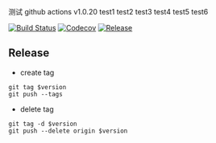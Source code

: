测试 github actions v1.0.20
test1
test2
test3
test4
test5
test6


[![Build Status](https://github.com/monkeyWie/github-actions-demo/workflows/build/badge.svg)](https://github.com/monkeyWie/github-actions-demo/actions?query=workflow%3Abuild)
[![Codecov](https://codecov.io/gh/monkeyWie/github-actions-demo/branch/master/graph/badge.svg)](https://codecov.io/gh/monkeyWie/github-actions-demo)
[![Release](https://img.shields.io/github/release/monkeyWie/github-actions-demo.svg?style=flat-square)](https://github.com/monkeyWie/github-actions-demo/releases)

## Release

- create tag

```shell script
git tag $version
git push --tags
```

- delete tag
```shell script
git tag -d $version
git push --delete origin $version
```
